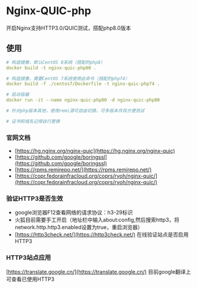 # Nginx-QUIC-php
开启Nginx支持HTTP3.0/QUIC测试，搭配php8.0版本

## 使用
```yaml
# 构造镜像，默认CentOS 8系统（搭配的php8）
docker build -t nginx-quic-php80 .

# 构造镜像，需要CentOS 7系统使用此命令（搭配的php74）
docker build -f ./centos7/Dockerfile -t nginx-quic-php74 .

# 启动容器
docker run -it --name nginx-quic-php80 -d nginx-quic-php80

# 针对php版本其他，使用remi源可自由切换，可多版本共存方便测试

# 证书和域名记得自行更换
```
### 官网文档
- [https://hg.nginx.org/nginx-quic](https://hg.nginx.org/nginx-quic)
- [https://github.com/google/boringssl](https://github.com/google/boringssl)
- [https://rpms.remirepo.net/](https://rpms.remirepo.net/)
- [https://copr.fedorainfracloud.org/coprs/ryoh/nginx-quic/](https://copr.fedorainfracloud.org/coprs/ryoh/nginx-quic/)

### 验证HTTP3是否生效
- google浏览器F12查看网络的请求协议：h3-29标识
- 火狐目前需要手工开启（地址栏中输入about:config,然后搜索http3，将network.http.http3.enabled设置为true，重启浏览器）
- [https://http3check.net/](https://http3check.net/) 在线验证站点是否启用HTTP3

### HTTP3站点应用
[https://translate.google.cn/](https://translate.google.cn/) 目前google翻译上可查看已使用HTTP3